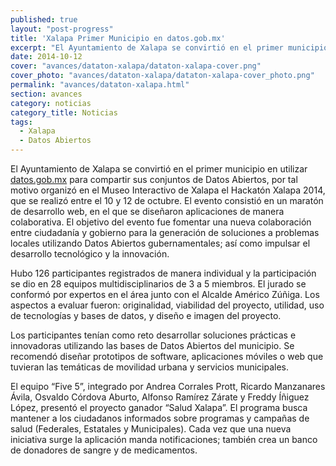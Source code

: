 ```yaml
---
published: true
layout: "post-progress"
title: 'Xalapa Primer Municipio en datos.gob.mx'
excerpt: "El Ayuntamiento de Xalapa se convirtió en el primer municipio en utilizar datos.gob.mx/xalapa para compartir sus conjuntos de datos abiertos y organizó el Hackatón Xalapa 2014."
date: 2014-10-12
cover: "avances/dataton-xalapa/dataton-xalapa-cover.png"
cover_photo: "avances/dataton-xalapa/dataton-xalapa-cover_photo.png"
permalink: "avances/dataton-xalapa.html"
section: avances
category: noticias
category_title: Noticias
tags: 
  - Xalapa
  - Datos Abiertos
---
```


El Ayuntamiento de Xalapa se convirtió en el primer municipio en utilizar [datos.gob.mx](http://catalogo.datos.gob.mx/organization/ayuntamiento-de-xalapa) para compartir sus conjuntos de Datos Abiertos, por tal motivo organizó en el Museo Interactivo de Xalapa el Hackatón Xalapa 2014, que se realizó entre el 10 y 12 de octubre. El evento consistió en un maratón de desarrollo web, en el que se diseñaron aplicaciones de manera colaborativa. El objetivo del evento fue fomentar una nueva colaboración entre ciudadanía y gobierno para la generación de soluciones a problemas locales utilizando Datos Abiertos gubernamentales; así como impulsar el desarrollo tecnológico y la innovación.  

Hubo 126 participantes registrados de manera individual y la participación se dio en 28 equipos multidisciplinarios de 3 a 5 miembros. El jurado se conformó por expertos en el área junto con el Alcalde Américo Zúñiga. Los aspectos a evaluar fueron: originalidad, viabilidad del proyecto, utilidad, uso de tecnologías y bases de datos, y diseño e imagen del proyecto.

Los participantes tenían como reto desarrollar soluciones prácticas e innovadoras utilizando las bases de Datos Abiertos del municipio. Se recomendó diseñar prototipos de software, aplicaciones móviles o web que tuvieran las temáticas de movilidad urbana y servicios municipales.

El equipo “Five 5”, integrado por Andrea Corrales Prott, Ricardo Manzanares Ávila, Osvaldo Córdova Aburto, Alfonso Ramírez Zárate y Freddy Íñiguez López, presentó el proyecto ganador “Salud Xalapa”. El programa busca mantener a los ciudadanos informados sobre programas y campañas de salud (Federales, Estatales y Municipales). Cada vez que una nueva iniciativa surge la aplicación manda notificaciones; también crea un banco de donadores de sangre y de medicamentos. 
